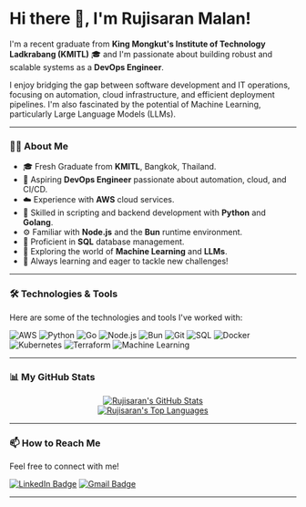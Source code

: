 # Hi there 👋, I'm Rujisaran Malan!

<p align="center">
  <a href="https://github.com/YOUR_GITHUB_USERNAME">
    <!-- Optional: Add a cool banner image here. You can create one on Canva or find one online -->
    <!-- <img src="YOUR_BANNER_IMAGE_URL" alt="Banner" width="100%"/> -->
  </a>
</p>

I'm a recent graduate from **King Mongkut's Institute of Technology Ladkrabang (KMITL)** 🎓 and I'm passionate about building robust and scalable systems as a **DevOps Engineer**.

I enjoy bridging the gap between software development and IT operations, focusing on automation, cloud infrastructure, and efficient deployment pipelines. I'm also fascinated by the potential of Machine Learning, particularly Large Language Models (LLMs).

---

### 🧑‍💻 About Me

*   🎓 Fresh Graduate from **KMITL**, Bangkok, Thailand.
*   🚀 Aspiring **DevOps Engineer** passionate about automation, cloud, and CI/CD.
*   ☁️ Experience with **AWS** cloud services.
*   🔧 Skilled in scripting and backend development with **Python** and **Golang**.
*   ⚙️ Familiar with **Node.js** and the **Bun** runtime environment.
*   💾 Proficient in **SQL** database management.
*   🤖 Exploring the world of **Machine Learning** and **LLMs**.
*   🌱 Always learning and eager to tackle new challenges!

---

### 🛠️ Technologies & Tools

Here are some of the technologies and tools I've worked with:

![AWS](https://img.shields.io/badge/AWS-%23FF9900.svg?style=for-the-badge&logo=amazon-aws&logoColor=white)
![Python](https://img.shields.io/badge/Python-%233776AB.svg?style=for-the-badge&logo=python&logoColor=white)
![Go](https://img.shields.io/badge/Go-%2300ADD8.svg?style=for-the-badge&logo=go&logoColor=white)
![Node.js](https://img.shields.io/badge/Node.js-%23339933.svg?style=for-the-badge&logo=node.js&logoColor=white)
![Bun](https://img.shields.io/badge/Bun-%23000000.svg?style=for-the-badge&logo=bun&logoColor=white)
![Git](https://img.shields.io/badge/Git-%23F05033.svg?style=for-the-badge&logo=git&logoColor=white)
![SQL](https://img.shields.io/badge/SQL-%234479A1.svg?style=for-the-badge&logo=database&logoColor=white)
![Docker](https://img.shields.io/badge/Docker-%232496ED.svg?style=for-the-badge&logo=docker&logoColor=white)
![Kubernetes](https://img.shields.io/badge/Kubernetes-%23326CE5.svg?style=for-the-badge&logo=kubernetes&logoColor=white) <!-- Added common DevOps tools -->
![Terraform](https://img.shields.io/badge/Terraform-%237B42BC.svg?style=for-the-badge&logo=terraform&logoColor=white) <!-- Added common DevOps tools -->
![Machine Learning](https://img.shields.io/badge/Machine_Learning-%23FF6F00.svg?style=for-the-badge&logo=tensorflow&logoColor=white) <!-- Generic ML badge -->

---

### 📊 My GitHub Stats

<!--- **IMPORTANT**: Replace `YOUR_GITHUB_USERNAME` with your actual GitHub username in the URLs below -->
<p align="center">
  <a href="https://github.com/rujisaranmalan">
    <img align="center" src="https://github-readme-stats.vercel.app/api?username=rujisaranmalan&show_icons=true&theme=radical&rank_icon=github&count_private=true&include_all_commits=true" alt="Rujisaran's GitHub Stats" />
  </a>
  <br/>
  <a href="https://github.com/rujisaranmalan">
    <img align="center" src="https://github-readme-stats.vercel.app/api/top-langs/?username=rujisaranmalan&layout=compact&theme=radical" alt="Rujisaran's Top Languages" />
  </a>
</p>

---

### 📫 How to Reach Me

Feel free to connect with me!

[![LinkedIn Badge](https://img.shields.io/badge/LinkedIn-0077B5?style=for-the-badge&logo=linkedin&logoColor=white)](https://www.linkedin.com/in/rujisaran-malan-a5bb78292/)
[![Gmail Badge](https://img.shields.io/badge/Gmail-D14836?style=for-the-badge&logo=gmail&logoColor=white)](mailto:rujisaran21@gmail.com)

---
<!--
**YOUR_GITHUB_USERNAME/YOUR_GITHUB_USERNAME** is a ✨ _special_ ✨ repository because its `README.md` (this file) appears on your GitHub profile.

Here are some ideas to get you started:

- 🔭 I’m currently working on ...
- 🌱 I’m currently learning ...
- 👯 I’m looking to collaborate on ...
- 🤔 I’m looking for help with ...
- 💬 Ask me about ...
- 😄 Pronouns: ...
- ⚡ Fun fact: ...
-->
